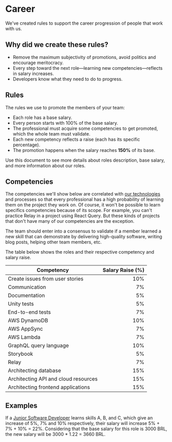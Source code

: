 # Career

We've created rules to support the career progression of people that work with us.

## Why did we create these rules?

- Remove the maximum subjectivity of promotions, avoid politics and encourage meritocracy.
- Every step toward the next role—learning new competencies—reflects in salary increases.
- Developers know what they need to do to progress.

## Rules

The rules we use to promote the members of your team:

- Each role has a base salary.
- Every person starts with 100% of the base salary.
- The professional must acquire some competencies to get promoted, which the whole team must validate.
- Each new competency reflects a raise (each has its specific percentage).
- The promotion happens when the salary reaches **150%** of its base.

Use this document to see more details about roles description, base salary, and more information about our roles.

## Competencies

The competencies we'll show below are correlated with [our technologies](./technologies.md) and processes so that every professional has a high probability of learning them on the project they work on. Of course, it won't be possible to learn specifics competencies because of its scope. For example, you can't practice Relay in a project using React Query. But these kinds of projects that don't have many of our competencies are the exception.

The team should enter into a consensus to validate if a member learned a new skill that can demonstrate by delivering high-quality software, writing blog posts, helping other team members, etc.

The table below shows the roles and their respective competency and salary raise.

| Competency   |      Salary Raise (%)     |
|----------|-------------:|
| Create issues from user stories |  10% |
| Communication | 7% |
| Documentation | 5% |
| Unity tests | 5% |
| End-to-end tests | 7% |
| AWS DynamoDB | 10% |
| AWS AppSync | 7% |
| AWS Lambda | 7% |
| GraphQL query language | 10% |
| Storybook | 5% |
| Relay | 7% |
| Architecting database | 15% |
| Architecting API and cloud resources | 15% |
| Architecting frontend applications | 15% |

## Examples

If a [Junior Software Developer](./roles.md#junior-software-developer) learns skills A, B, and C, which give an increase of 5%, 7% and 10% respectively, their salary will increase 5% + 7% + 10% = 22%. Considering that the base salary for this role is 3000 BRL, the new salary will be 3000 * 1.22 = 3660 BRL.
